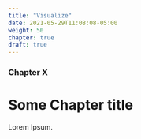 ```yaml
---
title: "Visualize"
date: 2021-05-29T11:08:08-05:00
weight: 50
chapter: true
draft: true
---
```


### Chapter X

# Some Chapter title

Lorem Ipsum.